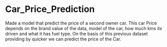 # Car_Price_Prediction
Made a model that predict the price of a second owner car. This car Price depends on the brand value of the data, model of the car, how much kms its driven and what it has fuel type. On the basis of this previous dataset providing by quicker we can predict the price of the Car.
